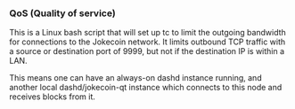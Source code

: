 ### QoS (Quality of service) ###

This is a Linux bash script that will set up tc to limit the outgoing bandwidth for connections to the Jokecoin network. It limits outbound TCP traffic with a source or destination port of 9999, but not if the destination IP is within a LAN.

This means one can have an always-on dashd instance running, and another local dashd/jokecoin-qt instance which connects to this node and receives blocks from it.
